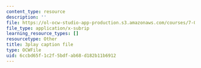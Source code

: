 ```yaml
---
content_type: resource
description: ''
file: https://ol-ocw-studio-app-production.s3.amazonaws.com/courses/7-01sc-fundamentals-of-biology-fall-2011/6ccbd65f1c2f5bdfab68d182b11b6912_CdAgzk5tQhs.vtt
file_type: application/x-subrip
learning_resource_types: []
resourcetype: Other
title: 3play caption file
type: OCWFile
uid: 6ccbd65f-1c2f-5bdf-ab68-d182b11b6912
---
```

